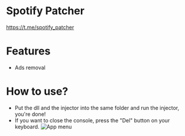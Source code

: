 # Spotify Patcher
https://t.me/spotify_patcher
# Features
- Ads removal
# How to use?
- Put the dll and the injector into the same folder and run the injector, you're done!
- If you want to close the console, press the "Del" button on your keyboard.
![App menu](https://i.imgur.com/RvEhtKf.png)
